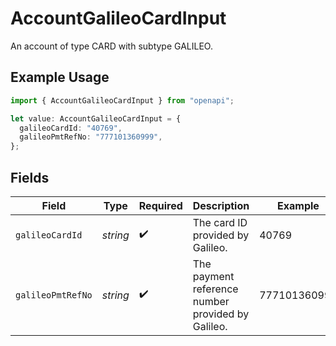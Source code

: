 # AccountGalileoCardInput

An account of type CARD with subtype GALILEO.

## Example Usage

```typescript
import { AccountGalileoCardInput } from "openapi";

let value: AccountGalileoCardInput = {
  galileoCardId: "40769",
  galileoPmtRefNo: "777101360999",
};
```

## Fields

| Field                                             | Type                                              | Required                                          | Description                                       | Example                                           |
| ------------------------------------------------- | ------------------------------------------------- | ------------------------------------------------- | ------------------------------------------------- | ------------------------------------------------- |
| `galileoCardId`                                   | *string*                                          | :heavy_check_mark:                                | The card ID provided by Galileo.                  | 40769                                             |
| `galileoPmtRefNo`                                 | *string*                                          | :heavy_check_mark:                                | The payment reference number provided by Galileo. | 777101360999                                      |